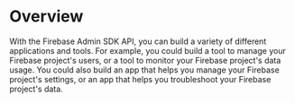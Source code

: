 # Overview

With the Firebase Admin SDK API, you can build a variety of different
applications and tools. For example, you could build a tool to manage your
Firebase project's users, or a tool to monitor your Firebase project's data
usage. You could also build an app that helps you manage your Firebase
project's settings, or an app that helps you troubleshoot your Firebase
project's data.
